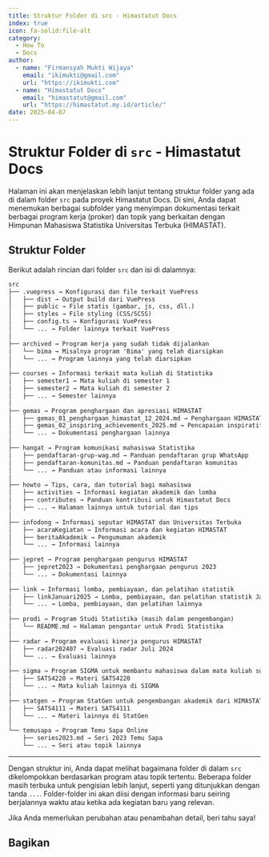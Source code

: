 ```yaml
---
title: Struktur Folder di src - Himastatut Docs
index: true
icon: fa-solid:file-alt
category:
  - How To
  - Docs
author:
  - name: "Firmansyah Mukti Wijaya"
    email: "ikimukti@gmail.com"
    url: "https://ikimukti.com"
  - name: "Himastatut Docs"
    email: "himastatut@gmail.com"
    url: "https://himastatut.my.id/article/"
date: 2025-04-07
---
```


# Struktur Folder di `src` - Himastatut Docs

Halaman ini akan menjelaskan lebih lanjut tentang struktur folder yang ada di dalam folder `src` pada proyek Himastatut Docs. Di sini, Anda dapat menemukan berbagai subfolder yang menyimpan dokumentasi terkait berbagai program kerja (proker) dan topik yang berkaitan dengan Himpunan Mahasiswa Statistika Universitas Terbuka (HIMASTAT).

## Struktur Folder

Berikut adalah rincian dari folder `src` dan isi di dalamnya:

```markdown
src 
├── .vuepress → Konfigurasi dan file terkait VuePress 
│   ├── dist → Output build dari VuePress 
│   ├── public → File statis (gambar, js, css, dll.) 
│   ├── styles → File styling (CSS/SCSS) 
│   ├── config.ts → Konfigurasi VuePress 
│   └── ... → Folder lainnya terkait VuePress 
│ 
├── archived → Program kerja yang sudah tidak dijalankan 
│   └── bima → Misalnya program 'Bima' yang telah diarsipkan 
│   └── ... → Program lainnya yang telah diarsipkan 
│ 
├── courses → Informasi terkait mata kuliah di Statistika 
│   ├── semester1 → Mata kuliah di semester 1 
│   ├── semester2 → Mata kuliah di semester 2 
│   ├── ... → Semester lainnya 
│ 
├── gemas → Program penghargaan dan apresiasi HIMASTAT 
│   ├── gemas_01_penghargaan_himastat_12_2024.md → Penghargaan HIMASTAT 2024 
│   ├── gemas_02_inspiring_achievements_2025.md → Pencapaian inspiratif 2025 
│   └── ... → Dokumentasi penghargaan lainnya 
│ 
├── hangat → Program komunikasi mahasiswa Statistika 
│   ├── pendaftaran-grup-wag.md → Panduan pendaftaran grup WhatsApp 
│   ├── pendaftaran-komunitas.md → Panduan pendaftaran komunitas 
│   └── ... → Panduan atau informasi lainnya 
│ 
├── howto → Tips, cara, dan tutorial bagi mahasiswa 
│   ├── activities → Informasi kegiatan akademik dan lomba 
│   ├── contributes → Panduan kontribusi untuk Himastatut Docs 
│   ├── ... → Halaman lainnya untuk tutorial dan tips 
│ 
├── infodong → Informasi seputar HIMASTAT dan Universitas Terbuka 
│   ├── acaraKegiatan → Informasi acara dan kegiatan HIMASTAT 
│   ├── beritaAkademik → Pengumuman akademik 
│   └── ... → Informasi lainnya 
│ 
├── jepret → Program penghargaan pengurus HIMASTAT 
│   ├── jepret2023 → Dokumentasi penghargaan pengurus 2023 
│   └── ... → Dokumentasi lainnya 
│ 
├── link → Informasi lomba, pembiayaan, dan pelatihan statistik 
│   ├── linkJanuari2025 → Lomba, pembiayaan, dan pelatihan statistik Januari 2025 
│   └── ... → Lomba, pembiayaan, dan pelatihan lainnya 
│   
├── prodi → Program Studi Statistika (masih dalam pengembangan) 
│   └── README.md → Halaman pengantar untuk Prodi Statistika 
│ 
├── radar → Program evaluasi kinerja pengurus HIMASTAT 
│   ├── radar202407 → Evaluasi radar Juli 2024 
│   └── ... → Evaluasi lainnya 
│ 
├── sigma → Program SIGMA untuk membantu mahasiswa dalam mata kuliah sulit dari PRODI STATISTIKA
│   ├── SATS4220 → Materi SATS4220 
│   └── ... → Mata kuliah lainnya di SIGMA 
│ 
├── statgen → Program StatGen untuk pengembangan akademik dari HIMASTATUT
│   ├── SATS4111 → Materi SATS4111 
│   └── ... → Materi lainnya di StatGen 
│ 
└── temusapa → Program Temu Sapa Online 
    ├── series2023.md → Seri 2023 Temu Sapa 
    └── ... → Seri atau topik lainnya
```

---

Dengan struktur ini, Anda dapat melihat bagaimana folder di dalam `src` dikelompokkan berdasarkan program atau topik tertentu. Beberapa folder masih terbuka untuk pengisian lebih lanjut, seperti yang ditunjukkan dengan tanda `...`. Folder-folder ini akan diisi dengan informasi baru seiring berjalannya waktu atau ketika ada kegiatan baru yang relevan.

Jika Anda memerlukan perubahan atau penambahan detail, beri tahu saya!

## Bagikan
<Share colorful />
<GitContributors />
<GitChangelog />
